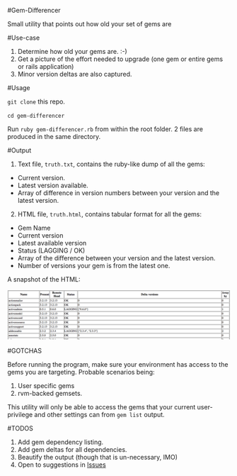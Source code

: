 #Gem-Differencer

Small utility that points out how old your set of gems are

#Use-case

1. Determine how old your gems are. :-)
2. Get a picture of the effort needed to upgrade (one gem or entire gems or rails application)
3. Minor version deltas are also captured.

#Usage

`git clone` this repo. 

`cd gem-differencer`

Run `ruby gem-differencer.rb` from within the root folder. 2 files are produced in the same directory.

#Output

1. Text file, `truth.txt`, contains the ruby-like dump of all the gems:
  * Current version.
  * Latest version available.
  * Array of difference in version numbers between your version and the latest version.
2. HTML file, `truth.html`, contains tabular format for all the gems:
  * Gem Name
  * Current version
  * Latest available version
  * Status (LAGGING / OK)
  * Array of the difference between your version and the latest version.
  * Number of versions your gem is from the latest one.

A snapshot of the HTML:

![Gem differencer output](./gem-differencer.png)

#GOTCHAS

Before running the program, make sure your environment has access to the gems you are targeting. Probable scenarios being:

1. User specific gems
2. rvm-backed gemsets.

This utility will only be able to access the gems that your current user-privilege and other settings can from `gem list` output.

#TODOS

1. Add gem dependency listing.
2. Add gem deltas for all dependencies.
3. Beautify the output (though that is un-necessary, IMO)
4. Open to suggestions in [Issues](https://github.com/i-arindam/gem-differencer/issues)
